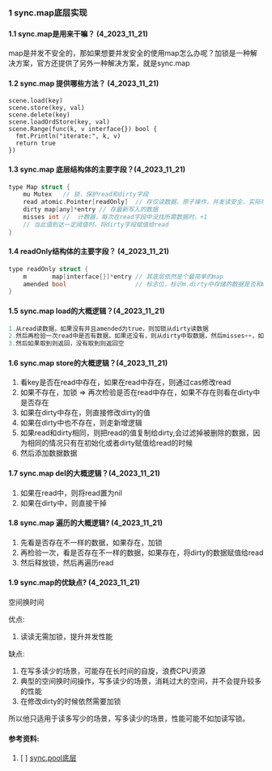 ### 1 sync.map底层实现

#### 1.1 sync.map是用来干嘛？ (4_2023_11_21)
map是并发不安全的，那如果想要并发安全的使用map怎么办呢？加锁是一种解决方案，官方还提供了另外一种解决方案，就是sync.map


#### 1.2 sync.map 提供哪些方法？ (4_2023_11_21)
```
scene.load(key)
scene.store(key, val)
scene.delete(key)
scene.loadOrdStore(key, val)
scene.Range(func(k, v interface{}) bool {
  fmt.Println("iterate:", k, v)
  return true
})
```

#### 1.3 sync.map 底层结构体的主要字段？(4_2023_11_21)
```c++
type Map struct {
	mu Mutex   // 锁，保护read和dirty字段
	read atomic.Pointer[readOnly]  // 存仅读数据，原子操作，并发读安全，实际存储readOnly类型的数据
	dirty map[any]*entry // 存最新写入的数据
	misses int //  计数器，每次在read字段中没找所需数据时，+1
	// 当此值到达一定阈值时，将dirty字段赋值给read
}

```

#### 1.4 readOnly结构体的主要字段？ (4_2023_11_21)
```c++
type readOnly struct {
	m       map[interface{}]*entry // 其底层依然是个最简单的map
	amended bool                   // 标志位，标识m.dirty中存储的数据是否和m.read中的不一样，flase 相同，true不相同
}
```


#### 1.5 sync.map load的大概逻辑？(4_2023_11_21)
```c++
1.从read读数据，如果没有并且amended为true，则加锁从dirty读数据
2.然后再检验一次read中是否有数据，如果还没有，则从dirty中取数据，然后misses++，如果miss次数达到阈值之后，则将dirty的值赋值给read，阈值就是dirty的长度
3.然后如果取到则返回，没有取到则返回空
```


#### 1.6 sync.map store的大概逻辑？(4_2023_11_21)
1. 看key是否在read中存在，如果在read中存在，则通过cas修改read
2. 如果不存在，加锁 => 再次检验是否在read中存在，如果不存在则看在dirty中是否存在
3. 如果在dirty中存在，则直接修改dirty的值
4. 如果在dirty中也不存在，则走新增逻辑
5. 如果read和dirty相同，则把read的值复制给dirty,会过滤掉被删除的数据，因为相同的情况只有在初始化或者dirty赋值给read的时候
6. 然后添加数据数据


#### 1.7 sync.map del的大概逻辑？(4_2023_11_21)
1. 如果在read中，则将read置为nil
2. 如果在dirty中，则直接干掉


#### 1.8 sync.map 遍历的大概逻辑? (4_2023_11_21)
1. 先看是否存在不一样的数据，如果存在，加锁
2. 再检验一次，看是否存在不一样的数据，如果存在，将dirty的数据赋值给read
3. 然后释放锁，然后再遍历read


#### 1.9 sync.map的优缺点? (4_2023_11_21)
空间换时间

优点:
1. 读读无需加锁，提升并发性能

缺点:
1. 在写多读少的场景，可能存在长时间的自旋，浪费CPU资源
2. 典型的空间换时间操作，写多读少的场景，消耗过大的空间，并不会提升较多的性能
3. 在修改dirty的时候依然需要加锁


所以他只适用于读多写少的场景，写多读少的场景，性能可能不如加读写锁。


#### 参考资料:

1. [ ] [sync.pool底层](https://www.cnblogs.com/yinbiao/p/15838957.html)
